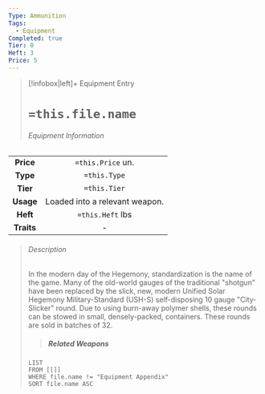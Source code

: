 ```yaml
---
Type: Ammunition
Tags:
  - Equipment
Completed: true
Tier: 0
Heft: 3
Price: 5
---
```


> [!infobox|left]+ Equipment Entry
> # `=this.file.name`
> ###### Equipment Information
|            |                                |
|:----------:|:------------------------------:|
| **Price**  |       `=this.Price` un.        |
|  **Type**  |          `=this.Type`          |
|  **Tier**  |          `=this.Tier`          |
| **Usage**  | Loaded into a relevant weapon. |
|  **Heft**  |        `=this.Heft` lbs        |
| **Traits** |               -                |
> ###### *Description*
> In the modern day of the Hegemony, standardization is the name of the game. Many of the old-world gauges of the traditional "shotgun" have been replaced by the slick, new, modern Unified Solar Hegemony Military-Standard (USH-S) self-disposing 10 gauge "City-Slicker" round. Due to using burn-away polymer shells, these rounds can be stowed in small, densely-packed, containers. These rounds are sold in batches of 32.
> > ##### Related Weapons
> ```dataview
> LIST 
> FROM [[]]
> WHERE file.name != "Equipment Appendix"
> SORT file.name ASC
> ```
